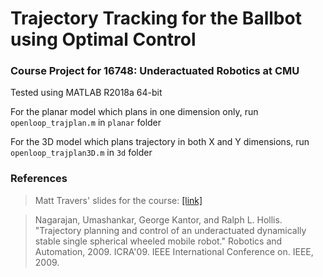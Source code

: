 # Trajectory Tracking for the Ballbot using Optimal Control

### Course Project for 16748: Underactuated Robotics at CMU

Tested using MATLAB R2018a 64-bit

For the planar model which plans in one dimension only, run `openloop_trajplan.m` in `planar` folder

For the 3D model which plans trajectory in both X and Y dimensions, run `openloop_trajplan3D.m` in `3d` folder

### References

> Matt Travers' slides for the course: [[link]](https://sites.google.com/site/cmuunderactuatedrobotics/)

> Nagarajan, Umashankar, George Kantor, and Ralph L. Hollis. "Trajectory planning and control of an underactuated dynamically stable single spherical wheeled mobile robot." Robotics and Automation, 2009. ICRA'09. IEEE International Conference on. IEEE, 2009.
